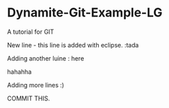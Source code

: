 # Dynamite-Git-Example-LG
A tutorial for GIT 



New line - this line is added with eclipse. :tada

Adding another luine : here

hahahha


Adding more lines :)

COMMIT THIS.
